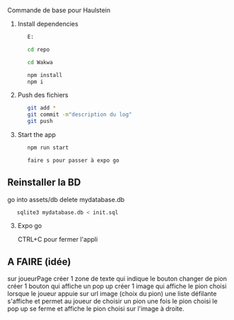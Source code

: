 Commande de base pour Haulstein

1. Install dependencies



   ```bash
      E:

      cd repo

      cd Wakwa

      npm install
      npm i
   ```

2. Push des fichiers
   ```bash
      git add *
      git commit -m"description du log"
      git push
   ```

2. Start the app

   ```bash
      npm run start

      faire s pour passer à expo go
   ```

## Reinstaller la BD

   go into assets/db
   delete mydatabase.db
   ```bash
      sqlite3 mydatabase.db < init.sql
   ```
3. Expo go

   CTRL+C pour fermer l'appli

## A FAIRE (idée)

   sur joueurPage
   créer 1 zone de texte qui indique le bouton changer de pion
   créer 1 bouton qui affiche un pop up
   créer 1 image qui affiche le pion choisi
   lorsque le joueur appuie sur url image (choix du pion) une liste défilante s'affiche et permet au joueur de choisir un pion
   une fois le pion choisi le pop up se ferme et affiche le pion choisi sur l'image à droite.